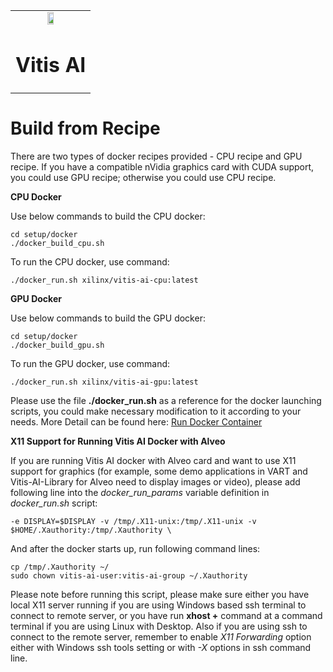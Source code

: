 <table class="sphinxhide">
 <tr>
   <td align="center"><img src="https://www.xilinx.com/content/dam/xilinx/imgs/press/media-kits/corporate/xilinx-logo.png" width="30%"/><h1>Vitis AI</h1>
   </td>
 </tr>
</table>

# Build from Recipe

There are two types of docker recipes provided - CPU recipe and GPU recipe. If you have a compatible nVidia graphics card with CUDA support, you could use GPU recipe; otherwise you could use CPU recipe.

**CPU Docker**

Use below commands to build the CPU docker:
```
cd setup/docker
./docker_build_cpu.sh
```
To run the CPU docker, use command:
```
./docker_run.sh xilinx/vitis-ai-cpu:latest
```
**GPU Docker**

Use below commands to build the GPU docker:
```
cd setup/docker
./docker_build_gpu.sh
```
To run the GPU docker, use command:
```
./docker_run.sh xilinx/vitis-ai-gpu:latest
```
Please use the file **./docker_run.sh** as a reference for the docker launching scripts, you could make necessary modification to it according to your needs.
More Detail can be found here: [Run Docker Container](docs/install_docker/load_run_docker.md)

**X11 Support for Running Vitis AI Docker with Alveo**

If you are running Vitis AI docker with Alveo card and want to use X11 support for graphics (for example, some demo applications in VART and Vitis-AI-Library for Alveo need to display images or video), please add following line into the *docker_run_params* variable definition in *docker_run.sh* script:

~~~
-e DISPLAY=$DISPLAY -v /tmp/.X11-unix:/tmp/.X11-unix -v $HOME/.Xauthority:/tmp/.Xauthority \
~~~

And after the docker starts up, run following command lines:

~~~
cp /tmp/.Xauthority ~/
sudo chown vitis-ai-user:vitis-ai-group ~/.Xauthority
~~~

Please note before running this script, please make sure either you have local X11 server running if you are using Windows based ssh terminal to connect to remote server, or you have run **xhost +** command at a command terminal if you are using Linux with Desktop. Also if you are using ssh to connect to the remote server, remember to enable *X11 Forwarding* option either with Windows ssh tools setting or with *-X* options in ssh command line.
